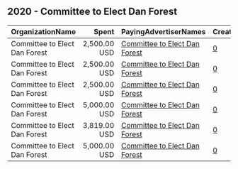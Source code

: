 ## 2020 - Committee to Elect Dan Forest 
|OrganizationName|Spent|PayingAdvertiserNames|CreativeUrls|Impressions|Genders|AgeBrackets|CountryCodes|BillingAddresses|CandidateBallotInformation|
|:---|---:|:---|:---|---:|:---|:---|:---|:---|:---|
|Committee to Elect Dan Forest|2,500.00 USD|[Committee to Elect Dan Forest](2020/Committee_to_Elect_Dan_Forest.md)|[0](https://www.snap.com/political-ads/asset/1dafbf034abeebcb4e09cff3631424689222aea540e97eaad4d54e92a9c4163f?mediaType=mp4)|1,175,187||18-35|united states|US||
|Committee to Elect Dan Forest|2,500.00 USD|[Committee to Elect Dan Forest](2020/Committee_to_Elect_Dan_Forest.md)|[0](https://www.snap.com/political-ads/asset/e4428cdca11e0bd22fce5b7098e9019b9c1117781ff25690a636ee4ff5e2d7d1?mediaType=mp4)|1,182,457||18-40|united states|US||
|Committee to Elect Dan Forest|2,500.00 USD|[Committee to Elect Dan Forest](2020/Committee_to_Elect_Dan_Forest.md)|[0](https://www.snap.com/political-ads/asset/e7ef5afabba850ec14ad3092b9ac5a4f2e93cca1dc308a8485f40ad619a2a850?mediaType=mp4)|1,167,639||18-40|united states|US||
|Committee to Elect Dan Forest|5,000.00 USD|[Committee to Elect Dan Forest](2020/Committee_to_Elect_Dan_Forest.md)|[0](https://www.snap.com/political-ads/asset/fb8223b31164946f99457d43c445c4b3d21b9cf8f77556d9a01dcef9a46a5036?mediaType=mp4)|2,423,048||21-35|united states|US||
|Committee to Elect Dan Forest|3,819.00 USD|[Committee to Elect Dan Forest](2020/Committee_to_Elect_Dan_Forest.md)|[0](https://www.snap.com/political-ads/asset/26c4bb10dfed6c14b2b73c942a65aa3d90d3db4f2927e0ea966ced9e71120fa9?mediaType=mp4)|352,934||18-30|united states|US|Dan Forest for Governor|
|Committee to Elect Dan Forest|5,000.00 USD|[Committee to Elect Dan Forest](2020/Committee_to_Elect_Dan_Forest.md)|[0](https://www.snap.com/political-ads/asset/6c546dd38aa406a06f8052488415ad65c01508bfc5f0b091034f42f343ed0fcf?mediaType=mp4)|2,390,543||18-30|united states|US|Dan Forest for Governor|
